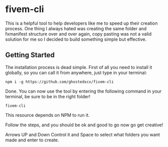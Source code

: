 # fivem-cli


This is a helpful tool to help developers like me to speed up their creation process. One thing I always hated was creating the same folder and fxmanifest structure over and over again, copy pasting was not a valid solution for me so I decided to build something simple but effective.

## Getting Started

The installation process is dead simple. First of all you need to install it globally, so you can call it from anywhere, just type in your terminal:
```
npm i -g https://github.com/ghostedxcx/fivem-cli
```

Done. You can now use the tool by entering the following command in your terminal, be sure to be in the right folder!
```
fivem-cli
```

This resource depends on NPM to run it.

Follow the steps, and you should be ok and good to go now go get creative!

Arrows UP and Down Control it
and Space to select what folders you want made
and enter to create.
